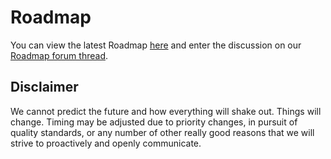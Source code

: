 # Roadmap

You can view the latest Roadmap [here](https://github.com/xamarin/Xamarin.Forms/wiki/Feature-Roadmap) and enter the discussion on our [Roadmap forum thread](https://forums.xamarin.com/discussion/85747/xamarin-forms-feature-roadmap/p1).

## Disclaimer

We cannot predict the future and how everything will shake out. Things will change. Timing may be adjusted due to priority changes, in pursuit of quality standards, or any number of other really good reasons that we will strive to proactively and openly communicate.